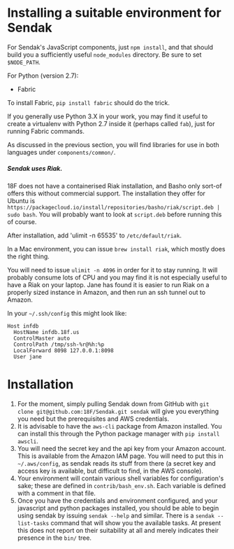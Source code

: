Installing a suitable environment for Sendak
====

For Sendak's JavaScript components, just `npm install`, and that should build you a sufficiently useful `node_modules` directory. Be sure to set `$NODE_PATH`.

For Python (version 2.7):

* Fabric

To install Fabric, `pip install fabric` should do the trick.

If you generally use Python 3.X in your work, you may find it useful to create a virtualenv with Python 2.7 inside it (perhaps called `fab`), just for running Fabric commands.

As discussed in the previous section, you will find libraries for use in both languages under `components/common/`.

##### Sendak uses Riak.

18F does not have a containerised Riak installation, and Basho only sort-of offers this without commercial support. The installation they offer for Ubuntu is `https://packagecloud.io/install/repositories/basho/riak/script.deb | sudo bash`. You will probably want to look at `script.deb` before running this of course.

After installation, add 'ulimit -n 65535' to `/etc/default/riak`.

In a Mac environment, you can issue `brew install riak`, which mostly does the right thing.

You will need to issue `ulimit -n 4096` in order for it to stay running. It will probably consume lots of CPU and you may find it is not especially useful to have a Riak on your laptop. Jane has found it is easier to run Riak on a properly sized instance in Amazon, and then run an ssh tunnel out to Amazon.

In your `~/.ssh/config` this might look like:

```
Host infdb
  HostName infdb.18f.us
  ControlMaster auto
  ControlPath /tmp/ssh-%r@%h:%p
  LocalForward 8098 127.0.0.1:8098
  User jane
```

Installation
====

1. For the moment, simply pulling Sendak down from GitHub with `git clone git@github.com:18F/Sendak.git sendak` will give you everything you need but the prerequisites and AWS credentials.
2. It is advisable to have the `aws-cli` package from Amazon installed. You can install this through the Python package manager with `pip install awscli`.
3. You will need the secret key and the api key from your Amazon account. This is available from the Amazon IAM page. You will need to put this in `~/.aws/config`, as sendak reads its stuff from there (a secret key and access key is available, but difficult to find, in the AWS console).
4. Your environment will contain various shell variables for configuration's sake; these are defined in `contrib/bash_env.sh`. Each variable is defined with a comment in that file.
5. Once you have the credentials and environment configured, and your javascript and python packages installed, you should be able to begin using sendak by issuing `sendak --help` and similar. There is a `sendak --list-tasks` command that will show you the available tasks. At present this does not report on their suitability at all and merely indicates their presence in the `bin/` tree.
